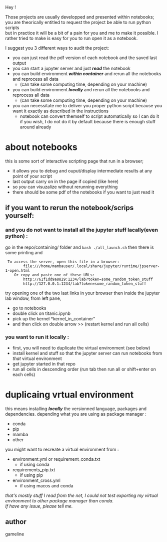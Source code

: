 Hey !

Those projects are usually developped and presented within notebooks;
you are theorically entitled to request the project be able to run python scripts  
but in practice it will be a bit of a pain for you and me to make it possible.
I rather tried to make is easy for you to run open it as a notebook.

I suggest you 3 different ways to audit the project:
- you can just read the pdf version of each notebook and the saved last output
- you can start a jupyter server and just ***read*** the notebook 
- you can build environment ***within container*** and rerun all the notebooks and reprocess all data   
  - (can take some computing time, depending on your machine) 
- you can build environment ***locally*** and rerun all the notebooks and reprocess all data   
  - (can take some computing time, depending on your machine) 
- you can necessitate me to deliver you proper python script because you want it exactly as described in the instructions
  - notebook can convert themself to script automatically so I can do it if you wish, I do not do it by default because there is enough stuff around already

# about notebooks
this is some sort of interactive scripting page that run in a browser;  
- it allows you to debug and ouput/display intermediate results at any point of your script
- last output carry on in the page if copied (like here) 
- so *you* can visuzalize without rerunning everything
- there should be some pdf of the notebooks if you want to just read it
## if you want to rerun the notebook/scrips yourself:
### and you do **not** want to install all the jupyter stuff lacally(even python) :
go in  the repo/containing/ folder and `bash ./all_launch.sh`
then there is some printing and 
```
 To access the server, open this file in a browser:
        file:///home/mambauser/.local/share/jupyter/runtime/jpserver-1-open.html
    Or copy and paste one of these URLs:
        http://61f1dd9a8829:1234/lab?token=some_random_token_stuff        
        http://127.0.0.1:1234/lab?token=some_random_token_stuff
```
try opening one of the two last links in your browser
then inside the jupyter lab window, from left pane, 
- go to notebooks  
- double click on titanic.ipynb 
- pick up the kernel *kernel_in_container"
- and then click on double arrow >> (restart kernel and run all cells)

### you want to run it locally :
- first, you will need to duplicate the virtual environment (see below)
- install kernel and stuff so that the jupyter server can run notebooks from *that* virtual environment
- get jupyter started in that repo
- run all cells in descending order (run tab then run all or shift+enter on each cells)

# duplicaing vrtual environment
this means installing ***locally*** the versionned language, packages and dependencies.
depending what you are using as package manager :  
- conda
- pip
- mamba
- other

you might want to recreate a virtual environment from :  
- environment.yml or requirement_conda.txt
  - if using conda
- requirements_pip.txt 
  - if using pip
- environment_cross.yml
  - if using macos and conda

*that's mostly stuff I read from the net, I could not test exporting my virtual environment to other package manager than conda.  
If have any issue, please tell me.*

## author
gameline
